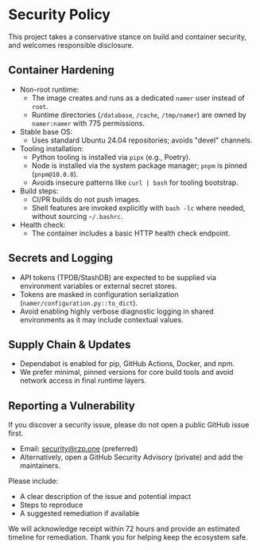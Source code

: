 # Security Policy

This project takes a conservative stance on build and container security, and welcomes responsible disclosure.

## Container Hardening

- Non-root runtime:
  - The image creates and runs as a dedicated `namer` user instead of `root`.
  - Runtime directories (`/database`, `/cache`, `/tmp/namer`) are owned by `namer:namer` with 775 permissions.
- Stable base OS:
  - Uses standard Ubuntu 24.04 repositories; avoids "devel" channels.
- Tooling installation:
  - Python tooling is installed via `pipx` (e.g., Poetry).
  - Node is installed via the system package manager; `pnpm` is pinned (`pnpm@10.0.0`).
  - Avoids insecure patterns like `curl | bash` for tooling bootstrap.
- Build steps:
  - CI/PR builds do not push images.
  - Shell features are invoked explicitly with `bash -lc` where needed, without sourcing `~/.bashrc`.
- Health check:
  - The container includes a basic HTTP health check endpoint.

## Secrets and Logging

- API tokens (TPDB/StashDB) are expected to be supplied via environment variables or external secret stores.
- Tokens are masked in configuration serialization (`namer/configuration.py::to_dict`).
- Avoid enabling highly verbose diagnostic logging in shared environments as it may include contextual values.

## Supply Chain & Updates

- Dependabot is enabled for pip, GitHub Actions, Docker, and npm.
- We prefer minimal, pinned versions for core build tools and avoid network access in final runtime layers.

## Reporting a Vulnerability

If you discover a security issue, please do not open a public GitHub issue first.

- Email: security@rzp.one (preferred)
- Alternatively, open a GitHub Security Advisory (private) and add the maintainers.

Please include:
- A clear description of the issue and potential impact
- Steps to reproduce
- A suggested remediation if available

We will acknowledge receipt within 72 hours and provide an estimated timeline for remediation. Thank you for helping keep the ecosystem safe.
